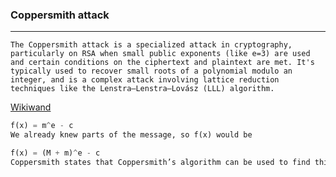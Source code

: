 ### Coppersmith attack

---

```
The Coppersmith attack is a specialized attack in cryptography, particularly on RSA when small public exponents (like e=3) are used and certain conditions on the ciphertext and plaintext are met. It's typically used to recover small roots of a polynomial modulo an integer, and is a complex attack involving lattice reduction techniques like the Lenstra–Lenstra–Lovász (LLL) algorithm.
```

[Wikiwand](https://www.wikiwand.com/en/Coppersmith_method_)

```py
f(x) = m^e - c
We already knew parts of the message, so f(x) would be

f(x) = (M + m)^e - c
Coppersmith states that Coppersmith’s algorithm can be used to find this integer solution x(0): x(0) < N^(1/e).
```
